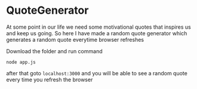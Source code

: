 # QuoteGenerator
At some point in our life we need some motivational quotes that inspires us and keep us going. So here I have made a random quote generator which generates a random quote everytime browser refreshes

Download the folder and run command

`node app.js`

after that goto `localhost:3000` and you will be able to see a random quote every time you refresh the browser
